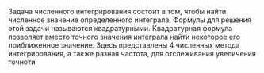 Задача численного интегрирования состоит в том, чтобы найти численное значение определенного интеграла. Формулы для решения этой задачи называются квадратурными. Квадратурная формула позволяет вместо точного значения интеграла найти некоторое его приближенное значение. 
Здесь представлены 4 численных метода интегрирования, а также разная частота, для отслеживания увеличения точноти
